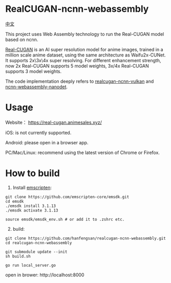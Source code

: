 # RealCUGAN-ncnn-webassembly
[中文](https://github.com/hanFengSan/realcugan-ncnn-webassembly/blob/main/README_CN.md)

This project uses Web Assembly technology to run the Real-CUGAN model based on ncnn. 

[Real-CUGAN](https://github.com/bilibili/ailab/tree/main/Real-CUGAN) is an AI super resolution model for anime images, trained in a million scale anime dataset, using the same architecture as Waifu2x-CUNet. It supports 2x\3x\4x super resolving. For different enhancement strength, now 2x Real-CUGAN supports 5 model weights, 3x/4x Real-CUGAN supports 3 model weights.

The code implementation deeply refers to [realcugan-ncnn-vulkan](https://github.com/nihui/realcugan-ncnn-vulkan) and [ncnn-webassembly-nanodet](https://github.com/nihui/ncnn-webassembly-nanodet).

# Usage
Website： https://real-cugan.animesales.xyz/

iOS: is not currently supported.

Android: please open in a browser app.

PC/Mac/Linux: recommend using the latest version of Chrome or Firefox.

# How to build
 1. Install [emscripten](https://github.com/emscripten-core/emscripten):
 ```shell
 git clone https://github.com/emscripten-core/emsdk.git
cd emsdk
./emsdk install 3.1.13
./emsdk activate 3.1.13

source emsdk/emsdk_env.sh # or add it to .zshrc etc.
```
2. build:
```shell
git clone https://github.com/hanfengsan/realcugan-ncnn-webassembly.git
cd realcugan-ncnn-webassembly

git submodule update --init
sh build.sh

go run local_server.go
```
open in brower: http://localhost:8000
